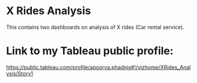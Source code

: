 # X Rides Analysis
This contains two dashboards on analysis of X rides (Car rental service).

# Link to my Tableau public profile:
https://public.tableau.com/profile/apoorva.phadnis#!/vizhome/XRides_Analysis/Story1
